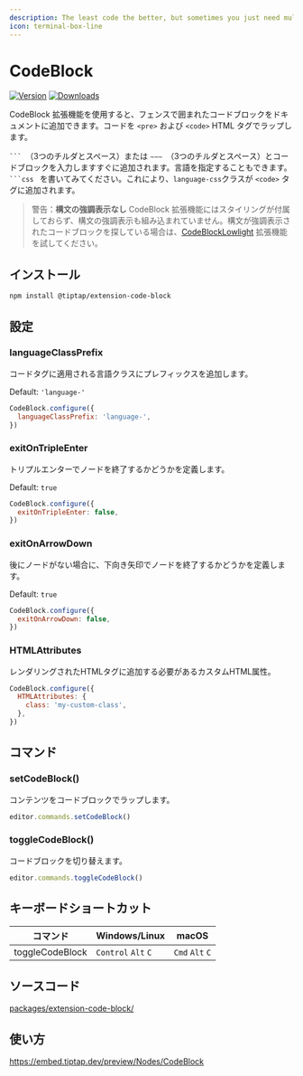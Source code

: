```yaml
---
description: The least code the better, but sometimes you just need multiple lines.
icon: terminal-box-line
---
```


# CodeBlock
[![Version](https://img.shields.io/npm/v/@tiptap/extension-code-block.svg?label=version)](https://www.npmjs.com/package/@tiptap/extension-code-block)
[![Downloads](https://img.shields.io/npm/dm/@tiptap/extension-code-block.svg)](https://npmcharts.com/compare/@tiptap/extension-code-block?minimal=true)

<!-- With the CodeBlock extension you can add fenced code blocks to your documents. It’ll wrap the code in `<pre>` and `<code>` HTML tags. -->

<!-- Type <code>&grave;&grave;&grave;&nbsp;</code> (three backticks and a space) or <code>&Tilde;&Tilde;&Tilde;&nbsp;</code> (three tildes and a space) and a code block is instantly added for you. You can even specify the language, try writing <code>&grave;&grave;&grave;css&nbsp;</code>. That should add a `language-css` class to the `<code>`-tag. -->

<!-- ::: warning No syntax highlighting -->
<!-- The CodeBlock extension doesn’t come with styling and has no syntax highlighting built-in. Try the [CodeBlockLowlight](/api/nodes/code-block-lowlight) extension if you’re looking for code blocks with syntax highlighting. -->
<!-- ::: -->

CodeBlock 拡張機能を使用すると、フェンスで囲まれたコードブロックをドキュメントに追加できます。コードを `<pre>` および `<code>` HTML タグでラップします。

<code>&grave;&grave;&grave;&nbsp;</code>（3つのチルダとスペース）または <code>&Tilde;&Tilde;&Tilde;&nbsp;</code>（3つのチルダとスペース）とコードブロックを入力しますすぐに追加されます。言語を指定することもできます。<code>&grave;&grave;&grave;css&nbsp;</code> を書いてみてください。これにより、`language-css`クラスが `<code>` タグに追加されます。

> 警告：**構文の強調表示なし**
CodeBlock 拡張機能にはスタイリングが付属しておらず、構文の強調表示も組み込まれていません。構文が強調表示されたコードブロックを探している場合は、[CodeBlockLowlight](/api/nodes/code-block-lowlight) 拡張機能を試してください。

## インストール
```bash
npm install @tiptap/extension-code-block
```

## 設定

### languageClassPrefix
<!-- Adds a prefix to language classes that are applied to code tags. -->

コードタグに適用される言語クラスにプレフィックスを追加します。

Default: `'language-'`

```js
CodeBlock.configure({
  languageClassPrefix: 'language-',
})
```

### exitOnTripleEnter
<!-- Define whether the node should be exited on triple enter. -->

トリプルエンターでノードを終了するかどうかを定義します。

Default: `true`

```js
CodeBlock.configure({
  exitOnTripleEnter: false,
})
```

### exitOnArrowDown
<!-- Define whether the node should be exited on arrow down if there is no node after it. -->

後にノードがない場合に、下向き矢印でノードを終了するかどうかを定義します。

Default: `true`

```js
CodeBlock.configure({
  exitOnArrowDown: false,
})
```

### HTMLAttributes
<!-- Custom HTML attributes that should be added to the rendered HTML tag. -->

レンダリングされたHTMLタグに追加する必要があるカスタムHTML属性。

```js
CodeBlock.configure({
  HTMLAttributes: {
    class: 'my-custom-class',
  },
})
```

## コマンド

### setCodeBlock()
<!-- Wrap content in a code block. -->

コンテンツをコードブロックでラップします。

```js
editor.commands.setCodeBlock()
```

### toggleCodeBlock()
<!-- Toggle the code block. -->

コードブロックを切り替えます。

```js
editor.commands.toggleCodeBlock()
```

## キーボードショートカット
| コマンド         | Windows/Linux                 | macOS                     |
| --------------- | ----------------------------- | ------------------------- |
| toggleCodeBlock | `Control`&nbsp;`Alt`&nbsp;`C` | `Cmd`&nbsp;`Alt`&nbsp;`C` |

## ソースコード
[packages/extension-code-block/](https://github.com/ueberdosis/tiptap/blob/main/packages/extension-code-block/)

## 使い方
https://embed.tiptap.dev/preview/Nodes/CodeBlock
